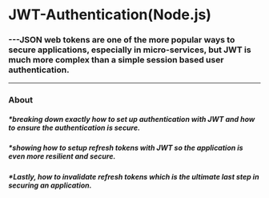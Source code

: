 # JWT-Authentication(Node.js)
### ---JSON web tokens are one of the more popular ways to secure applications, especially in micro-services, but JWT is much more complex than a simple session based user authentication. 

-----------------------------------------------------------
### About 
##### *breaking down exactly how to set up authentication with JWT and how to ensure the authentication is secure. 
##### *showing how to setup refresh tokens with JWT so the  application is even more resilient and secure.
##### *Lastly, how to invalidate refresh tokens which is the ultimate last step in securing an application.
